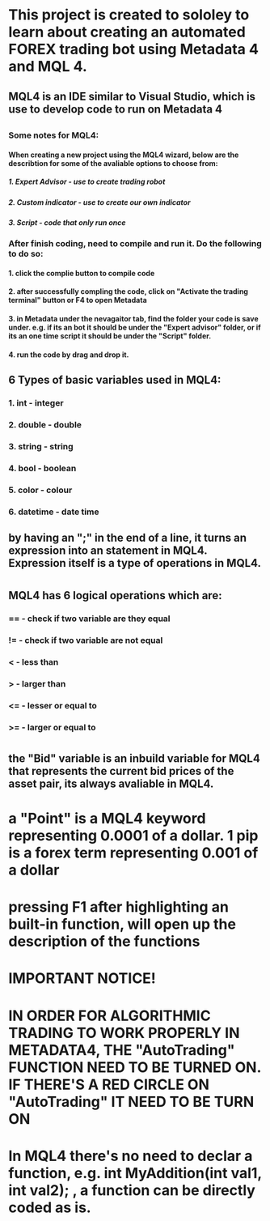 # This project is created to sololey to learn about creating an automated FOREX trading bot using Metadata 4 and MQL 4.
##
## MQL4 is an IDE similar to Visual Studio, which is use to develop code to run on Metadata 4
##
### Some notes for MQL4:
####    When creating a new project using the MQL4 wizard, below are the describtion for some of the avaliable options to choose from:
#####   1. Expert Advisor - use to create trading robot
#####   2. Custom indicator - use to create our own indicator
#####   3. Script - code that only run once
###
### After finish coding, need to compile and run it.  Do the following to do so:
#### 1. click the complie button to compile code
#### 2. after successfully compling the code, click on "Activate the trading terminal" button or F4 to open Metadata
#### 3. in Metadata under the nevagaitor tab, find the folder your code is save under.  e.g. if its an bot it should be under the "Expert advisor" folder, or if its an one time script it should be under the "Script" folder.
#### 4. run the code by drag and drop it.
###
## 6 Types of basic variables used in MQL4:
### 1. int - integer
### 2. double - double
### 3. string - string
### 4. bool - boolean
### 5. color - colour
### 6. datetime - date time
##
## by having an ";" in the end of a line, it turns an expression into an statement in MQL4.  Expression itself is a type of operations in MQL4.
#
## MQL4 has 6 logical operations which are:
### ==  - check if two variable are they equal
### != - check if two variable are not equal
### < - less than
### > - larger than
### <= - lesser or equal to
### >= - larger or equal to
#
## the "Bid" variable is an inbuild variable for MQL4 that represents the current bid prices of the asset pair, its always avaliable in MQL4.
#
# a "Point" is a MQL4 keyword representing 0.0001 of a dollar.  1 pip is a forex term representing 0.001 of a dollar
#
# pressing F1 after highlighting an built-in function, will open up the description of the functions
#
# IMPORTANT NOTICE!
# IN ORDER FOR ALGORITHMIC TRADING TO WORK PROPERLY IN METADATA4, THE "AutoTrading" FUNCTION NEED TO BE TURNED ON.  IF THERE'S A RED CIRCLE ON "AutoTrading" IT NEED TO BE TURN ON
#
# In MQL4 there's no need to declar a function, e.g. int MyAddition(int val1, int val2); , a function can be directly coded as is.
